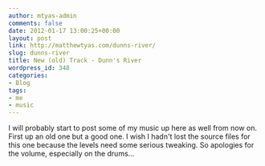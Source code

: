 ```yaml
---
author: mtyas-admin
comments: false
date: 2012-01-17 13:00:25+00:00
layout: post
link: http://matthewtyas.com/dunns-river/
slug: dunns-river
title: New (old) Track - Dunn's River
wordpress_id: 348
categories:
- Blog
tags:
- me
- music
---
```


I will probably start to post some of my music up here as well from now on. First up an old one but a good one. I wish I hadn't lost the source files for this one because the levels need some serious tweaking. So apologies for the volume, especially on the drums…


